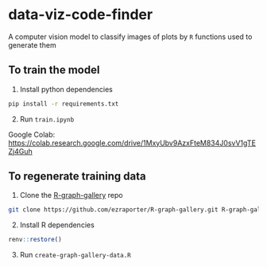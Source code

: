 # data-viz-code-finder

A computer vision model to classify images of plots by `R` functions used to generate them 

## To train the model

1. Install python dependencies

```sh
pip install -r requirements.txt
```

2. Run `train.ipynb`

Google Colab: https://colab.research.google.com/drive/1MxyUbv9AzxFteM834J0svV1gTEZj4Guh

## To regenerate training data

1. Clone the [R-graph-gallery](https://r-graph-gallery.com/) repo

```sh
git clone https://github.com/ezraporter/R-graph-gallery.git R-graph-gallery
```

2. Install R dependencies

```r
renv::restore()
```

3. Run `create-graph-gallery-data.R`